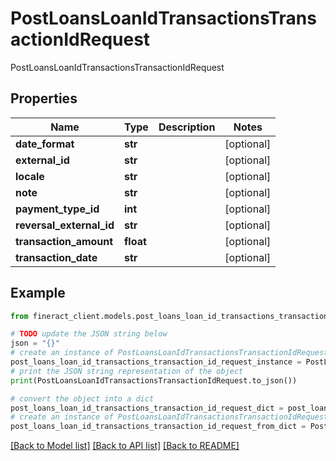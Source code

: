 # PostLoansLoanIdTransactionsTransactionIdRequest

PostLoansLoanIdTransactionsTransactionIdRequest

## Properties

Name | Type | Description | Notes
------------ | ------------- | ------------- | -------------
**date_format** | **str** |  | [optional] 
**external_id** | **str** |  | [optional] 
**locale** | **str** |  | [optional] 
**note** | **str** |  | [optional] 
**payment_type_id** | **int** |  | [optional] 
**reversal_external_id** | **str** |  | [optional] 
**transaction_amount** | **float** |  | [optional] 
**transaction_date** | **str** |  | [optional] 

## Example

```python
from fineract_client.models.post_loans_loan_id_transactions_transaction_id_request import PostLoansLoanIdTransactionsTransactionIdRequest

# TODO update the JSON string below
json = "{}"
# create an instance of PostLoansLoanIdTransactionsTransactionIdRequest from a JSON string
post_loans_loan_id_transactions_transaction_id_request_instance = PostLoansLoanIdTransactionsTransactionIdRequest.from_json(json)
# print the JSON string representation of the object
print(PostLoansLoanIdTransactionsTransactionIdRequest.to_json())

# convert the object into a dict
post_loans_loan_id_transactions_transaction_id_request_dict = post_loans_loan_id_transactions_transaction_id_request_instance.to_dict()
# create an instance of PostLoansLoanIdTransactionsTransactionIdRequest from a dict
post_loans_loan_id_transactions_transaction_id_request_from_dict = PostLoansLoanIdTransactionsTransactionIdRequest.from_dict(post_loans_loan_id_transactions_transaction_id_request_dict)
```
[[Back to Model list]](../README.md#documentation-for-models) [[Back to API list]](../README.md#documentation-for-api-endpoints) [[Back to README]](../README.md)


